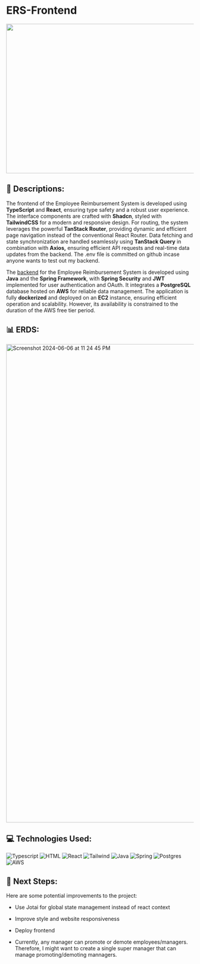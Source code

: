 # ERS-Frontend

<div id="header" align="center">

  <img src="https://i.imgur.com/6nyVG2z.png" width="800" height="400">

</div>

## :pencil: Descriptions:

The frontend of the Employee Reimbursement System is developed using <b>TypeScript</b> and <b>React</b>, ensuring type safety and a robust user experience. The interface components are crafted with <b>Shadcn</b>, styled with <b>TailwindCSS</b> for a modern and responsive design. For routing, the system leverages the powerful <b>TanStack Router</b>, providing dynamic and efficient page navigation instead of the conventional React Router. Data fetching and state synchronization are handled seamlessly using <b>TanStack Query</b> in combination with <b>Axios,</b> ensuring efficient API requests and real-time data updates from the backend. The .env file is committed on github incase anyone wants to test out my backend.

The [backend](https://github.com/Debiddo618/ERS) for the Employee Reimbursement System is developed using <b>Java</b> and the <b>Spring Framework</b>, with <b>Spring Security</b> and <b>JWT</b> implemented for user authentication and OAuth. It integrates a <b>PostgreSQL</b> database hosted on <b>AWS</b> for reliable data management. The application is fully <b>dockerized</b> and deployed on an <b>EC2</b> instance, ensuring efficient operation and scalability. However, its availability is constrained to the duration of the AWS free tier period.

## 📊 ERDS:

<img width="1280" alt="Screenshot 2024-06-06 at 11 24 45 PM" src="https://i.imgur.com/lUz3qrh.png">

## :computer: Technologies Used:

![Typescript](https://img.shields.io/badge/TypeScript-007ACC?style=for-the-badge&logo=typescript&logoColor=white)
![HTML](https://img.shields.io/badge/HTML-239120?style=for-the-badge&logo=html5&logoColor=white)
![React](https://img.shields.io/badge/React-20232A?style=for-the-badge&logo=react&logoColor=61DAFB)
![Tailwind](https://img.shields.io/badge/Tailwind_CSS-38B2AC?style=for-the-badge&logo=tailwind-css&logoColor=white)
![Java](https://img.shields.io/badge/Java-ED8B00?style=for-the-badge&logo=openjdk&logoColor=white)
![Spring](https://img.shields.io/badge/Spring-6DB33F?style=for-the-badge&logo=spring&logoColor=white)
![Postgres](https://img.shields.io/badge/PostgreSQL-316192?style=for-the-badge&logo=postgresql&logoColor=white)
![AWS](https://img.shields.io/badge/Amazon_AWS-232F3E?style=for-the-badge&logo=amazon-aws&logoColor=white)

## :satellite: Next Steps:

Here are some potential improvements to the project:

- Use Jotai for global state management instead of react context

- Improve style and website responsiveness

- Deploy frontend

- Currently, any manager can promote or demote employees/managers. Therefore, I might want to create a single super manager that can manage promoting/demoting mannagers.

